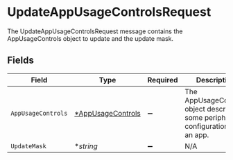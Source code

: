 # UpdateAppUsageControlsRequest

The UpdateAppUsageControlsRequest message contains the AppUsageControls object to update and the update mask.


## Fields

| Field                                                                           | Type                                                                            | Required                                                                        | Description                                                                     |
| ------------------------------------------------------------------------------- | ------------------------------------------------------------------------------- | ------------------------------------------------------------------------------- | ------------------------------------------------------------------------------- |
| `AppUsageControls`                                                              | [*AppUsageControls](../../models/shared/appusagecontrols.md)                    | :heavy_minus_sign:                                                              | The AppUsageControls object describes some peripheral configuration for an app. |
| `UpdateMask`                                                                    | **string*                                                                       | :heavy_minus_sign:                                                              | N/A                                                                             |